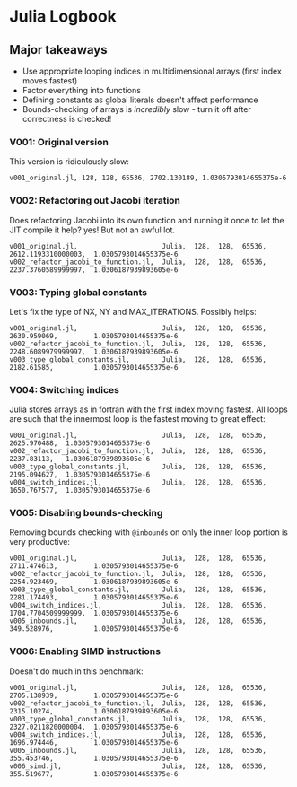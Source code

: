 # Julia Logbook

## Major takeaways

- Use appropriate looping indices in multidimensional arrays (first index moves fastest)
- Factor everything into functions
- Defining constants as global literals doesn't affect performance
- Bounds-checking of arrays is *incredibly* slow - turn it off after correctness is checked!

### V001: Original version

This version is ridiculously slow:

```
v001_original.jl, 128, 128, 65536, 2702.130189, 1.0305793014655375e-6
```

### V002: Refactoring out Jacobi iteration

Does refactoring Jacobi into its own function and running it once to let the JIT compile it help? yes! But not an awful lot.

```
v001_original.jl,                     Julia,  128,  128,  65536,  2612.1193310000003,  1.0305793014655375e-6
v002_refactor_jacobi_to_function.jl,  Julia,  128,  128,  65536,  2237.3760589999997,  1.0306187939893605e-6
```

### V003: Typing global constants

Let's fix the type of NX, NY and MAX_ITERATIONS. Possibly helps:

```
v001_original.jl,                     Julia,  128,  128,  65536,  2630.959069,         1.0305793014655375e-6
v002_refactor_jacobi_to_function.jl,  Julia,  128,  128,  65536,  2248.6089979999997,  1.0306187939893605e-6
v003_type_global_constants.jl,        Julia,  128,  128,  65536,  2182.61585,          1.0305793014655375e-6
```

### V004: Switching indices

Julia stores arrays as in fortran with the first index moving fastest. All loops are such that the innermost loop is the fastest moving to great effect:

```
v001_original.jl,                     Julia,  128,  128,  65536,  2625.970488,  1.0305793014655375e-6
v002_refactor_jacobi_to_function.jl,  Julia,  128,  128,  65536,  2237.83113,   1.0306187939893605e-6
v003_type_global_constants.jl,        Julia,  128,  128,  65536,  2195.094627,  1.0305793014655375e-6
v004_switch_indices.jl,               Julia,  128,  128,  65536,  1650.767577,  1.0305793014655375e-6
```

### V005: Disabling bounds-checking

Removing bounds checking with `@inbounds` on only the inner loop portion is very productive:

```
v001_original.jl,                     Julia,  128,  128,  65536,  2711.474613,         1.0305793014655375e-6
v002_refactor_jacobi_to_function.jl,  Julia,  128,  128,  65536,  2254.923469,         1.0306187939893605e-6
v003_type_global_constants.jl,        Julia,  128,  128,  65536,  2281.174493,         1.0305793014655375e-6
v004_switch_indices.jl,               Julia,  128,  128,  65536,  1704.7704509999999,  1.0305793014655375e-6
v005_inbounds.jl,                     Julia,  128,  128,  65536,  349.528976,          1.0305793014655375e-6
```

### V006: Enabling SIMD instructions

Doesn't do much in this benchmark:

```
v001_original.jl,                     Julia,  128,  128,  65536,  2705.138939,         1.0305793014655375e-6
v002_refactor_jacobi_to_function.jl,  Julia,  128,  128,  65536,  2315.10274,          1.0306187939893605e-6
v003_type_global_constants.jl,        Julia,  128,  128,  65536,  2327.0211820000004,  1.0305793014655375e-6
v004_switch_indices.jl,               Julia,  128,  128,  65536,  1696.974446,         1.0305793014655375e-6
v005_inbounds.jl,                     Julia,  128,  128,  65536,  355.453746,          1.0305793014655375e-6
v006_simd.jl,                         Julia,  128,  128,  65536,  355.519677,          1.0305793014655375e-6
```
